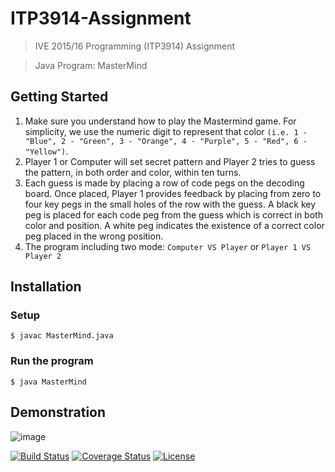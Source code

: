 # ITP3914-Assignment
> IVE 2015/16 Programming (ITP3914) Assignment

> Java Program: MasterMind

## Getting Started
1. Make sure you understand how to play the Mastermind game. For simplicity, we use the numeric digit to represent that color `(i.e. 1 - "Blue", 2 - "Green", 3 - "Orange", 4 - "Purple", 5 - "Red", 6 - "Yellow")`.
2. Player 1 or Computer will set secret pattern and Player 2 tries to guess the pattern, in both order and color, within ten turns.
3. Each guess is made by placing a row of code pegs on the decoding board. Once placed, Player 1 provides feedback by placing from zero to four key pegs in the small holes of the row with the guess. A black key peg is placed for each code peg from the guess which is correct in both color and position. A white peg indicates the existence of a correct color peg placed in the wrong position.
4. The program including two mode: `Computer VS Player` or `Player 1 VS Player 2`

## Installation

### Setup
```
$ javac MasterMind.java
```

### Run the program
```
$ java MasterMind
```

## Demonstration
![image](https://github.com/alvinau0427/ITP3914-Assignment/blob/master/doc/demo.gif)

[![Build Status](http://img.shields.io/travis/badges/badgerbadgerbadger.svg?style=flat-square)](https://travis-ci.org/badges/badgerbadgerbadger)
[![Coverage Status](http://img.shields.io/coveralls/badges/badgerbadgerbadger.svg?style=flat-square)](https://coveralls.io/r/badges/badgerbadgerbadger)
[![License](http://img.shields.io/:license-mit-blue.svg?style=flat-square)](http://badges.mit-license.org)

